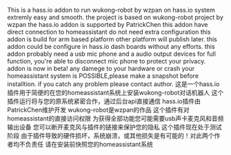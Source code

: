 This is a hass.io addon to run wukong-robot by wzpan on hass.io system extremly easy and smooth.
the project is based on wukong-robot project by wzpan 
the hass.io addon is supported by PatrickChen
this addon have direct connection to homeassistant do not need extra configuration
this addon is build for arm based platform other platform will publish later.
this addon could be configure in hass.io dash boards without any efforts.
this addon probably need a usb mic phone and a audio output devices for full function, you're able to disconnect mic phone to
protect your privacy.
addon is now in beta!
any damege to your hardware or crash your homeassistant system is POSSIBLE,please make a snapshot before installtion.
if you catch any problem please contact author.
这是一个hass.io插件用于简便的在您的homeassistant系统上安装wukong-robot对话机器人
这个插件运行将与您的原系统紧密合作，通过后台api直接通信
hass.io插件由PatrickChen维护开发
wukong-robot是wzpan的作品
这个插件有对homeassistant的直接访问权限
为获得全部功能您可能需要usb声卡麦克风和音频输出设备
您可以断开麦克风与插件的链接来保护您的隐私
这个插件现在处于测试阶段
由于插件导致的硬件损坏，系统崩溃，或其他损失是有可能的！对此两个作者均不负责任
请在安装前快照您的homeassistant系统
